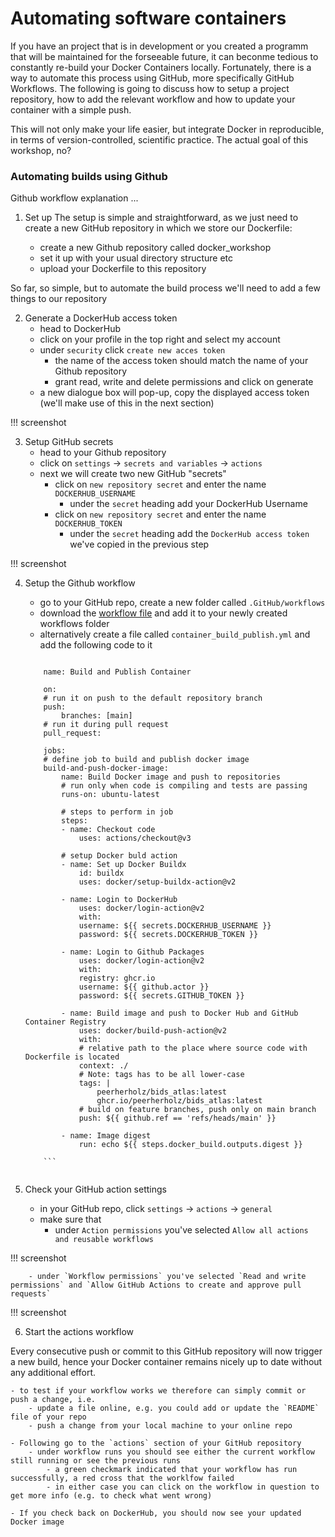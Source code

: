 # Automating software containers

If you have an project that is in development or you created a programm that will be maintained for the forseeable future, it can beconme tedious to constantly re-build your Docker Containers locally. Fortunately, there is a way to automate this process using GitHub, more specifically GitHub Workflows. The following is going to discuss how to setup a project repository, how to add the relevant workflow and how to update your container with a simple push.

This will not only make your life easier, but integrate Docker in reproducible, in terms of version-controlled, scientific practice. The actual goal of this workshop, no?

### Automating builds using Github

Github workflow explanation ...

1. Set up
The setup is simple and straightforward, as we just need to create a new GitHub repository in which we store our Dockerfile:

   - create a new Github repository called docker_workshop
   - set it up with your usual directory structure etc
   - upload your Dockerfile to this repository


So far, so simple, but to automate the build process we'll need to add a few things to our repository


2. Generate a DockerHub access token
    - head to DockerHub
    - click on your profile in the top right and select my account
    - under `security` click `create new acces token`
        - the name of the access token should match the name of your Github repository
        - grant read, write and delete permissions and click on generate
    - a new dialogue box will pop-up, copy the displayed access token (we'll make use of this in the next section)

!!! screenshot

3. Setup GitHub secrets
    - head to your Github repository
    - click on `settings` -> `secrets and variables` -> `actions`
    - next we will create two new GitHub "secrets" 
        - click on `new repository secret` and enter the name `DOCKERHUB_USERNAME`
            - under the `secret` heading add your DockerHub Username
        - click on `new repository secret` and enter the name `DOCKERHUB_TOKEN`
            - under the `secret` heading add the `DockerHub access token` we've copied in the previous step


!!! screenshot

4. Setup the Github workflow
    - go to your GitHub repo, create a new folder called `.GitHub/workflows`
    - download the [workflow file](https://github.com/M-earnest/docker_workshop/blob/main/.github/workflows/container_build_publish.yml) and add it to your newly created workflows folder
    - alternatively create a file called `container_build_publish.yml` and add the following code to it

    ```

        name: Build and Publish Container

        on:
        # run it on push to the default repository branch
        push:
            branches: [main]
        # run it during pull request
        pull_request:

        jobs:
        # define job to build and publish docker image
        build-and-push-docker-image:
            name: Build Docker image and push to repositories
            # run only when code is compiling and tests are passing
            runs-on: ubuntu-latest

            # steps to perform in job
            steps:
            - name: Checkout code
                uses: actions/checkout@v3

            # setup Docker buld action
            - name: Set up Docker Buildx
                id: buildx
                uses: docker/setup-buildx-action@v2

            - name: Login to DockerHub
                uses: docker/login-action@v2
                with:
                username: ${{ secrets.DOCKERHUB_USERNAME }}
                password: ${{ secrets.DOCKERHUB_TOKEN }}

            - name: Login to Github Packages
                uses: docker/login-action@v2
                with:
                registry: ghcr.io
                username: ${{ github.actor }}
                password: ${{ secrets.GITHUB_TOKEN }}
            
            - name: Build image and push to Docker Hub and GitHub Container Registry
                uses: docker/build-push-action@v2
                with:
                # relative path to the place where source code with Dockerfile is located
                context: ./
                # Note: tags has to be all lower-case
                tags: |
                    peerherholz/bids_atlas:latest 
                    ghcr.io/peerherholz/bids_atlas:latest
                # build on feature branches, push only on main branch
                push: ${{ github.ref == 'refs/heads/main' }}

            - name: Image digest
                run: echo ${{ steps.docker_build.outputs.digest }}

        ```
    

5. Check your GitHub action settings
    - in your GitHub repo, click `settings` -> `actions` -> `general`
    - make sure that 
        - under `Action permissions` you've selected `Allow all actions and reusable workflows`

!!! screenshot

        - under `Workflow permissions` you've selected `Read and write permissions` and `Allow GitHub Actions to create and approve pull requests`

!!! screenshot

6. Start the actions workflow

Every consecutive push or commit to this GitHub repository will now trigger a new build, hence your Docker container remains nicely up to date without any additional effort.

    - to test if your workflow works we therefore can simply commit or push a change, i.e.
        - update a file online, e.g. you could add or update the `README` file of your repo
        - push a change from your local machine to your online repo

    - Following go to the `actions` section of your GitHub repository
        - under workflow runs you should see either the current workflow still running or see the previous runs
            - a green checkmark indicated that your workflow has run successfully, a red cross that the worklfow failed
            - in either case you can click on the workflow in question to get more info (e.g. to check what went wrong)

    - If you check back on DockerHub, you should now see your updated Docker image






